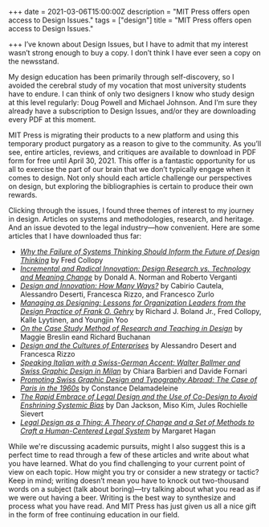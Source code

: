 +++
date = 2021-03-06T15:00:00Z
description = "MIT Press offers open access to Design Issues."
tags = ["design"]
title = "MIT Press offers open access to Design Issues."

+++
I’ve known about Design Issues, but I have to admit that my interest wasn’t strong enough to buy a copy. I don’t think I have ever seen a copy on the newsstand.

My design education has been primarily through self-discovery, so I  avoided the cerebral study of my vocation that most university students have to endure. I can think of only two designers I know who study design at this level regularly: Doug Powell and Michael Johnson. And I’m sure they already have a subscription to Design Issues, and/or they are downloading every PDF at this moment.

MIT Press is migrating their products to a new platform and using this temporary product purgatory as a reason to give to the community. As you’ll see, entire articles, reviews, and critiques are available to download in PDF form for free until April 30, 2021.  This offer is a fantastic opportunity for us all to exercise the part of our brain that we don’t typically engage when it comes to design. Not only should each article challenge our perspectives on design, but exploring the bibliographies is certain to produce their own rewards.

Clicking through the issues, I found three themes of interest to my journey in design. Articles on systems and methodologies, research, and heritage. And an issue devoted to the legal industry—how convenient. Here are some articles that I have downloaded thus far:

* [_Why the Failure of Systems Thinking Should Inform the Future of Design Thinking_](https://www.mitpressjournals.org/doi/abs/10.1162/desi_a_00538) by Fred Collopy
* [_Incremental and Radical Innovation: Design Research vs. Technology and Meaning Change_](https://www.mitpressjournals.org/doi/abs/10.1162/DESI_a_00250) by Donald A. Norman and Roberto Verganti
* [_Design and Innovation: How Many Ways?_](https://www.mitpressjournals.org/doi/abs/10.1162/DESI_a_00244) by Cabirio Cautela, Alessandro Deserti, Francesca Rizzo, and Francesco Zurlo
* [_Managing as Designing: Lessons for Organization Leaders from the Design Practice of Frank O. Gehry_](https://www.mitpressjournals.org/doi/abs/10.1162/desi.2008.24.1.10) by Richard J. Boland Jr., Fred Collopy, Kalle Lyytinen, and Youngjin Yoo
* [_On the Case Study Method of Research and Teaching in Design_](https://www.mitpressjournals.org/doi/abs/10.1162/desi.2008.24.1.36) by Maggie Breslin eand Richard Buchanan
* [_Design and the Cultures of Enterprises_](https://www.mitpressjournals.org/doi/abs/10.1162/DESI_a_00247) by Alessandro Desert and Francesca Rizzo
* [_Speaking Italian with a Swiss-German Accent: Walter Ballmer and Swiss Graphic Design in Milan_](https://www.mitpressjournals.org/doi/abs/10.1162/desi_a_00622) by Chiara Barbieri and Davide Fornari
* [_Promoting Swiss Graphic Design and Typography Abroad: The Case of Paris in the 1960s_](https://www.mitpressjournals.org/doi/abs/10.1162/desi_a_00623) by Constance Delamadeleine
* [_The Rapid Embrace of Legal Design and the Use of Co-Design to Avoid Enshrining Systemic Bias_](https://www.mitpressjournals.org/doi/abs/10.1162/desi_a_00601) by Dan Jackson, Miso Kim, Jules Rochielle Sievert
* [_Legal Design as a Thing: A Theory of Change and a Set of Methods to Craft a Human-Centered Legal System_](https://www.mitpressjournals.org/doi/abs/10.1162/desi_a_00600) by Margaret Hagan

While we're discussing academic pursuits, might I also suggest this is a perfect time to read through a few of these articles and write about what you have learned. What do you find challenging to your current point of view on each topic. How might you try or consider a new strategy or tactic? Keep in mind; writing doesn’t mean you have to knock out two-thousand words on a subject (talk about boring)—try talking about what you read as if we were out having a beer. Writing is the best way to synthesize and process what you have read. And MIT Press has just given us all a nice gift in the form of free continuing education in our field.